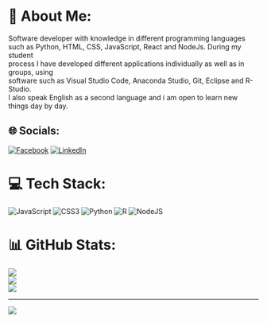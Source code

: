 # 💫 About Me:
Software developer with knowledge in different programming languages<br>such as Python, HTML, CSS, JavaScript, React and NodeJs. During my student<br>process I have developed different applications individually as well as in groups, using<br>software such as Visual Studio Code, Anaconda Studio, Git, Eclipse and R-Studio.<br>I also speak English as a second language and i am open to learn new things day by day.


## 🌐 Socials:
[![Facebook](https://img.shields.io/badge/Facebook-%231877F2.svg?logo=Facebook&logoColor=white)](https://facebook.com/pepito-ladino@hotmail.com) [![LinkedIn](https://img.shields.io/badge/LinkedIn-%230077B5.svg?logo=linkedin&logoColor=white)](www.linkedin.com/in/diego-alejandro-ladino-cubides) 

# 💻 Tech Stack:
![JavaScript](https://img.shields.io/badge/javascript-%23323330.svg?style=for-the-badge&logo=javascript&logoColor=%23F7DF1E) ![CSS3](https://img.shields.io/badge/css3-%231572B6.svg?style=for-the-badge&logo=css3&logoColor=white) ![Python](https://img.shields.io/badge/python-3670A0?style=for-the-badge&logo=python&logoColor=ffdd54) ![R](https://img.shields.io/badge/r-%23276DC3.svg?style=for-the-badge&logo=r&logoColor=white) ![NodeJS](https://img.shields.io/badge/node.js-6DA55F?style=for-the-badge&logo=node.js&logoColor=white)
# 📊 GitHub Stats:
![](https://github-readme-stats.vercel.app/api?username=/pepitoladino&theme=gruvbox&hide_border=false&include_all_commits=false&count_private=false)<br/>
![](https://github-readme-streak-stats.herokuapp.com/?user=/pepitoladino&theme=gruvbox&hide_border=false)<br/>
![](https://github-readme-stats.vercel.app/api/top-langs/?username=/pepitoladino&theme=gruvbox&hide_border=false&include_all_commits=false&count_private=false&layout=compact)

---
[![](https://visitcount.itsvg.in/api?id=/pepitoladino&icon=0&color=0)](https://visitcount.itsvg.in)

<!-- Proudly created with GPRM ( https://gprm.itsvg.in ) -->
